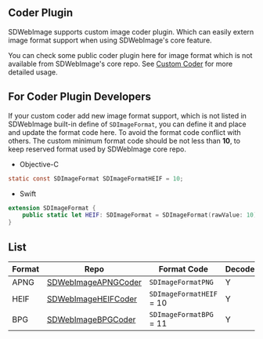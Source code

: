 ## Coder Plugin
SDWebImage supports custom image coder plugin. Which can easily extern image format support when using SDWebImage's core feature.

You can check some public coder plugin here for image format which is not available from SDWebImage's core repo. See [Custom Coder](https://github.com/rs/SDWebImage/wiki/Advanced-Usage#custom-coder-420) for more detailed usage.


## For Coder Plugin Developers

If your custom coder add new image format support, which is not listed in SDWebImage built-in define of `SDImageFormat`, you can define it and place and update the format code here. To avoid the format code conflict with others. The custom minimum format code should be not less than **10**, to keep reserved format used by SDWebImage core repo.

+ Objective-C

```objectivec
static const SDImageFormat SDImageFormatHEIF = 10;
```

+ Swift

```swift
extension SDImageFormat {
    public static let HEIF: SDImageFormat = SDImageFormat(rawValue: 10)
}
```

## List
| Format | Repo | Format Code | Decode | Encode | Animation |
| ------ | ---- | ----------- | ------ | ------ | -------- |
| APNG | [SDWebImageAPNGCoder](https://github.com/SDWebImage/SDWebImageAPNGCoder) | `SDImageFormatPNG` | Y | Y | Y |
| HEIF | [SDWebImageHEIFCoder](https://github.com/SDWebImage/SDWebImageHEIFCoder) | `SDImageFormatHEIF` = 10 | Y | Y | N |
| BPG | [SDWebImageBPGCoder](https://github.com/SDWebImage/SDWebImageBPGCoder) | `SDImageFormatBPG` = 11 | Y | N | Y |


